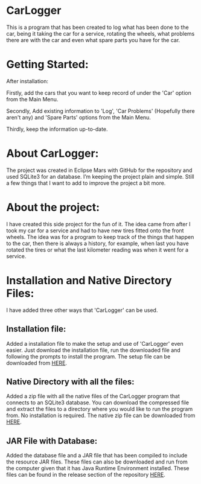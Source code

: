 # CarLogger
This is a program that has been created to log what has been done to the car, being it taking the car for a service, rotating the wheels, what problems there are with the car and even what spare parts you have for the car.

# Getting Started:
After installation:

Firstly, add the cars that you want to keep record of under the 'Car' option from the Main Menu.

Secondly, Add existing information to 'Log', 'Car Problems' (Hopefully there aren't any) and 'Spare Parts' options from the Main Menu.

Thirdly, keep the information up-to-date.

# About CarLogger:
The project was created in Eclipse Mars with GitHub for the repository and used SQLite3 for an database. I’m keeping the project plain and simple. Still a few things that I want to add to improve the project a bit more.

# About the project:
I have created this side project for the fun of it. The idea came from after I took my car for a service and had to have new tires fitted onto the front wheels. The idea was for a program to keep track of the things that happen to the car, then there is always a history, for example, when last you have rotated the tires or what the last kilometer reading was when it went for a service.

# Installation and Native Directory Files:
I have added three other ways that 'CarLogger' can be used.

## Installation file:
Added a installation file to make the setup and use of 'CarLogger' even easier. Just download the installation file, run the downloaded file and following the prompts to install the program. The setup file can be downloaded from [HERE](https://github.com/pieter-duplessis/CarLogger/releases).

## Native Directory with all the files:
Added a zip file with all the native files of the CarLogger program that connects to an SQLite3 database. You can download the compressed file and extract the files to a directory where you would like to run the program from. No installation is required. The native zip file can be downloaded from [HERE](https://github.com/pieter-duplessis/CarLogger/releases).

## JAR File with Database:
Added the database file and a JAR file that has been compiled to include the resource JAR files. These files can also be downloaded and run from the computer given that it has Java Runtime Environment installed. These files can be found in the release section of the repository [HERE](https://github.com/pieter-duplessis/CarLogger/releases).
